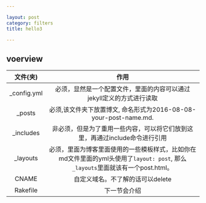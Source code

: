 ```yaml
---

layout: post
category: filters
title: hello3

---
```


## voerview  


文件(夹) | 作用
:---:|:---:
_config.yml | 必须，显然是一个配置文件，里面的内容可以通过jekyll定义的方式进行读取
_posts | 必须,该文件夹下放置博文, 命名形式为2016-08-08-your-post-name.md.
_includes | 非必须，但是为了重用一些内容，可以将它们放到这里，再通过include命令进行引用
_layouts | 必须，里面为博客里面使用的一些模板样式，比如你在md文件里面的yml头使用了`layout: post`, 那么`_layouts`里面就该有一个post.html。
CNAME | 自定义域名。不了解的话可以delete
Rakefile | 下一节会介绍